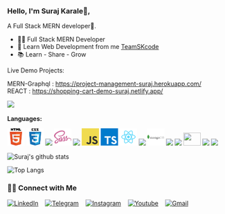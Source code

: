 ### Hello, I'm Suraj Karale👦, 
A Full Stack MERN developer🎯.

- 👨‍💻 Full Stack MERN Developer 
- 🎥 Learn Web Development from me [TeamSKcode](https://www.youtube.com/channel/UCGTd8YNLZX3DJGpCIr8tG4g) <!-- - 🌱 Currently learning Svelte. -->
- 📚 Learn - Share - Grow

Live Demo Projects:

MERN-Graphql :  https://project-management-suraj.herokuapp.com/ </br>
REACT : https://shopping-cart-demo-suraj.netlify.app/

 ![](https://komarev.com/ghpvc/?username=suraj-karale)

**Languages:**  

<code><img height="40" src="https://raw.githubusercontent.com/github/explore/80688e429a7d4ef2fca1e82350fe8e3517d3494d/topics/html/html.png"></code>
<code><img height="40" src="https://raw.githubusercontent.com/github/explore/80688e429a7d4ef2fca1e82350fe8e3517d3494d/topics/css/css.png"></code>
<code><img height="40" src="https://user-images.githubusercontent.com/31344825/191496726-2ae87a01-cae5-40e3-87a9-49028ef422bf.png"></code>
<code><img height="40" src="https://raw.githubusercontent.com/github/explore/80688e429a7d4ef2fca1e82350fe8e3517d3494d/topics/sass/sass.png"></code>
<code><img height="40" src="https://user-images.githubusercontent.com/31344825/191496602-2f942272-953c-4620-b483-933edd51a6ff.png"></code>
<code><img height="40" src="https://raw.githubusercontent.com/github/explore/80688e429a7d4ef2fca1e82350fe8e3517d3494d/topics/javascript/javascript.png"></code>
<code><img height="40" src="https://raw.githubusercontent.com/github/explore/80688e429a7d4ef2fca1e82350fe8e3517d3494d/topics/typescript/typescript.png"></code>
<code><img height="40" src="https://raw.githubusercontent.com/github/explore/80688e429a7d4ef2fca1e82350fe8e3517d3494d/topics/react/react.png"></code>
<code><img height="40" src="https://user-images.githubusercontent.com/31344825/191497786-aab66784-e7f9-45d2-bec5-af3b87b25d94.png"></code>
<code><img height="40" src="https://raw.githubusercontent.com/github/explore/80688e429a7d4ef2fca1e82350fe8e3517d3494d/topics/mongodb/mongodb.png"></code>
<code><img height="40" src="https://user-images.githubusercontent.com/31344825/191674502-28ca5a51-ccf1-4bf6-bc1b-f9de8afe641f.png"></code>
<code><img height="40" src="https://user-images.githubusercontent.com/31344825/191496393-8a6c1a85-c952-41dd-bf81-064d697a0949.png"></code>
<code><img height="30" width="40"  src="https://user-images.githubusercontent.com/31344825/191674802-64cc99ba-5691-4e5b-87d3-9e8b85f39341.png"></code>
<code><img height="40" src="https://user-images.githubusercontent.com/31344825/191674849-06f6abfd-300d-4727-813f-d690e7e2bad3.png"></code>
<code><img height="40" src="https://user-images.githubusercontent.com/31344825/191674925-61d9f5a4-a653-4fe7-85ec-961eef3656f9.png"></code>

![Suraj's github stats](https://github-readme-stats.vercel.app/api?username=suraj-karale&theme=tokyonight&show_icons=true&hide=["issues"])

![Top Langs](https://github-readme-stats.vercel.app/api/top-langs/?username=suraj-karale&theme=tokyonight&layout=compact)


<h3> 🤝🏻 Connect with Me </h3>
<p>
<a href="https://www.linkedin.com/in/suraj-karale/" target="_blank"><img height="30" width="40" alt="LinkedIn" src="https://user-images.githubusercontent.com/31344825/191502218-b0443b85-3517-493a-b2c9-072bbeb9e4bd.png"></a>&nbsp;&nbsp;&nbsp;
 <a href="https://t.me/skcodes" target="_blank"><img height="30" width="40" alt="Telegram" src="https://user-images.githubusercontent.com/31344825/191516250-bae84e57-d982-49f7-a9f6-b40d0535d45c.png"></a>&nbsp;&nbsp;&nbsp;
  <a href="https://www.instagram.com/teamskcode/" target="_blank"><img height="30" width="40" alt="Instagram" src="https://user-images.githubusercontent.com/31344825/191523631-68fddb59-5554-4483-82b2-1d2937d773dc.png"></a>&nbsp;&nbsp;&nbsp;
  <a href="https://www.youtube.com/channel/UCGTd8YNLZX3DJGpCIr8tG4g" target="_blank"><img height="30" width="40" alt="Youtube" src="https://user-images.githubusercontent.com/31344825/191517524-5f1e0e88-3de7-4458-a6f6-d01f8ec92847.png"></a>&nbsp;&nbsp;&nbsp;
   <a href="mailto:sbkcodes@gmail.com" target="_blank"><img height="30" width="40" alt="Gmail" src="https://user-images.githubusercontent.com/31344825/191502719-7036c7aa-2e7f-49b6-b569-278ffb2cc2be.png"></a>&nbsp;&nbsp;&nbsp;
 </p>



 <!--⭐️ From [Suraj Karale](https://github.com/suraj-karale)-->

